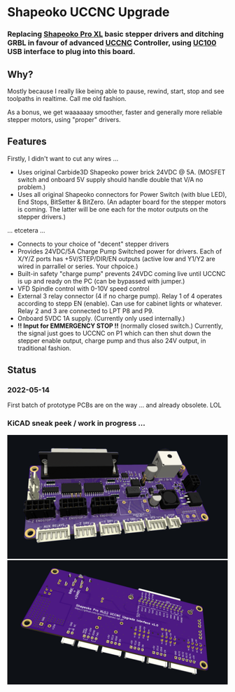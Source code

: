 # Shapeoko UCCNC Upgrade

### Replacing [Shapeoko Pro XL](https://shop.carbide3d.com/collections/machines/products/shapeoko-pro-cnc-router?variant=33007028797501) basic stepper drivers and ditching GRBL in favour of advanced [UCCNC](https://cncdrive.com/UCCNC.html) Controller, using [UC100](https://cncdrive.com/UC100.html) USB interface to plug into this board.

## Why?

Mostly because I really like being able to pause, rewind, start, stop and see toolpaths in realtime. Call me old fashion. 

As a bonus, we get waaaaaay smoother, faster and generally more reliable stepper motors, using "proper" drivers.

## Features

Firstly, I didn't want to cut any wires ...

- Uses original Carbide3D Shapeoko power brick 24VDC @ 5A. (MOSFET switch and onboard 5V supply should handle double that V/A no problem.)
- Uses all original Shapeoko connectors for Power Switch (with blue LED), End Stops, BitSetter & BitZero. (An adapter board for the stepper motors is coming. The latter will be one each for the motor outputs on the stepper drivers.)

... etcetera ...
- Connects to your choice of "decent" stepper drivers
- Provides 24VDC/5A Charge Pump Switched power for drivers. Each of X/Y/Z ports has +5V/STEP/DIR/EN outputs (active low and Y1/Y2 are wired in parrallel or series. Your chpoice.)
- Built-in safety "charge pump" prevents 24VDC coming live until UCCNC is up and ready on the PC (can be bypassed with jumper.)
- VFD Spindle control with 0-10V speed control
- External 3 relay connector (4 if no charge pump). Relay 1 of 4 operates according to stepp EN (enable). Can use for cabinet lights or whatever. Relay 2 and 3 are connected to LPT P8 and P9.
- Onboard 5VDC 1A supply. (Currently only used internally.)
- **!! Input for EMMERGENCY STOP !!** (normally closed switch.) Currently, the signal just goes to UCCNC on P1 which can then shut down the stepper enable output, charge pump and thus also 24V output, in traditional fashion.

## Status
### 2022-05-14 

First batch of prototype PCBs are on the way ... and already obsolete. LOL


### KiCAD sneak peek / work in progress ...

<img width="1300" alt="Top_V1.0_WIP.png" src="https://github.com/gruvin/shapeoko-lpt/blob/f4d1bb0d9e4d6a38d3e50d161ff7bc1c4dda4a78/images/Top_V1.0_WIP.png">

<img width="1180" alt="Bottom_V1.0_WIP.png" src="https://github.com/gruvin/shapeoko-lpt/blob/fc502eca182b39629d2aa1e1c2071e6dfad1976e/images/Bottom_V1.0_WIP.png">

